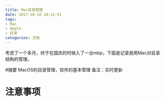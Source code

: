 ```yaml
---
title: Mac目录管理
date: 2017-10-10 10:12:51
tags:
- Mac
- Apple
- 目录
categories: 文档
---
```

考虑了一个多月，终于在国庆的时候入了一台mbp，下面是记录我用Mac对目录结构的管理。
<!-- more -->

#摘要
MacOS的目录管理，软件的基本管理
备注：实时更新

# 注意事项